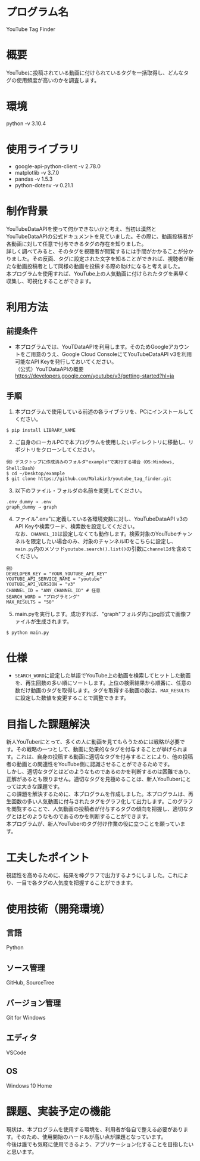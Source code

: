# プログラム名
YouTube Tag Finder

# 概要
YouTubeに投稿されている動画に付けられているタグを一括取得し、どんなタグの使用頻度が高いのかを調査します。

# 環境
python -v 3.10.4

# 使用ライブラリ
- google-api-python-client -v 2.78.0
- matplotlib -v 3.7.0
- pandas -v 1.5.3
- python-dotenv -v 0.21.1

# 制作背景
YouTubeDataAPIを使って何かできないかと考え、当初は漠然とYouTubeDataAPIの公式ドキュメントを見ていました。その際に、動画投稿者が各動画に対して任意で付与できるタグの存在を知りました。<br>
詳しく調べてみると、そのタグを視聴者が閲覧するには手間がかかることが分かりました。その反面、タグに設定された文字を知ることができれば、視聴者が新たな動画投稿者として同様の動画を投稿する際の助けになると考えました。<br>
本プログラムを使用すれば、YouTube上の人気動画に付けられたタグを素早く収集し、可視化することができます。

# 利用方法
## 前提条件
- 本プログラムでは、YouTDataAPIを利用します。そのためGoogleアカウントをご用意のうえ、Google Cloud ConsoleにてYouTubeDataAPI v3を利用可能なAPI Keyを発行しておいてください。<br>
（公式）YouTDataAPIの概要<br>
https://developers.google.com/youtube/v3/getting-started?hl=ja

## 手順
1. 本プログラムで使用している前述の各ライブラリを、PCにインストールしてください。<br>
```
$ pip install LIBRARY_NAME
```

2. ご自身のローカルPCで本プログラムを使用したいディレクトリに移動し、リポジトリをクローンしてください。<br>
```
例）デスクトップに作成済みのフォルダ"example"で実行する場合（OS:Windows, Shell:Bash）
$ cd ~/Desktop/example
$ git clone https://github.com/Malakir3/youtube_tag_finder.git
```
3. 以下のファイル・フォルダの名前を変更してください。
```
.env_dummy → .env
graph_dummy → graph
```
4. ファイル".env"に定義している各環境変数に対し、YouTubeDataAPI v3のAPI Keyや検索ワード、検索数を設定してください。<br>
なお、`CHANNEL_ID`は設定しなくても動作します。検索対象のYouTubeチャンネルを限定したい場合のみ、対象のチャンネルIDをこちらに設定し、`main.py`内のメソッド`youtube.search().list()`の引数に`channelId`を含めてください。<br>
```txt:.env
例）
DEVELOPER_KEY = "YOUR_YOUTUBE_API_KEY"
YOUTUBE_API_SERVICE_NAME = "youtube"
YOUTUBE_API_VERSION = "v3"
CHANNEL_ID = "ANY_CHANNEL_ID" # 任意
SEARCH_WORD = "プログラミング" 
MAX_RESULTS = "50"
```

5. main.pyを実行します。成功すれば、"graph"フォルダ内にjpg形式で画像ファイルが生成されます。<br>
```
$ python main.py
```
# 仕様
- `SEARCH_WORD`に設定した単語でYouTube上の動画を検索してヒットした動画を、再生回数の多い順にソートします。上位の検索結果から順番に、任意の数だけ動画のタグを取得します。タグを取得する動画の数は、`MAX_RESULTS`に設定した数値を変更することで調整できます。
# 目指した課題解決
新人YouTuberにとって、多くの人に動画を見てもらうためには戦略が必要です。その戦略の一つとして、動画に効果的なタグを付与することが挙げられます。これは、自身の投稿する動画に適切なタグを付与することにより、他の投稿者の動画との関連性をYouTube側に認識させることができるためです。<br>
しかし、適切なタグとはどのようなものであるのかを判断するのは困難であり、正解があるとも限りません。適切なタグを見極めることは、新人YouTuberにとっては大きな課題です。<br>
この課題を解決するために、本プログラムを作成しました。本プログラムは、再生回数の多い人気動画に付与されたタグをグラフ化して出力します。このグラフを閲覧することで、人気動画の投稿者が付与するタグの傾向を把握し、適切なタグとはどのようなものであるのかを判断することができます。<br>
本プログラムが、新人YouTuberのタグ付け作業の役に立つことを願っています。

# 工夫したポイント
視認性を高めるために、結果を棒グラフで出力するようにしました。これにより、一目で各タグの人気度を把握することができます。

# 使用技術（開発環境）
## 言語
Python

## ソース管理
GitHub, SourceTree

## バージョン管理
Git for Windows

## エディタ
VSCode

## OS
Windows 10 Home

# 課題、実装予定の機能
現状は、本プログラムを使用する環境を、利用者が各自で整える必要があります。そのため、使用開始のハードルが高い点が課題となっています。<br>
今後は誰でも気軽に使用できるよう、アプリケーション化することを目指したいと思います。